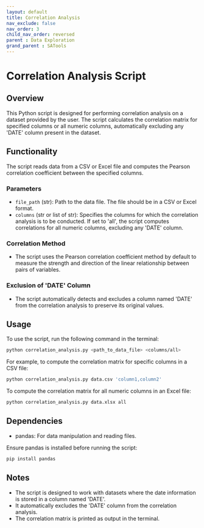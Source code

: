 ```yaml
---
layout: default
title: Correlation Analysis
nav_exclude: false
nav_order: 3
child_nav_order: reversed
parent : Data Exploration
grand_parent : SATools
---
```


# Correlation Analysis Script

## Overview

This Python script is designed for performing correlation analysis on a dataset provided by the user. The script calculates the correlation matrix for specified columns or all numeric columns, automatically excluding any 'DATE' column present in the dataset.

## Functionality

The script reads data from a CSV or Excel file and computes the Pearson correlation coefficient between the specified columns.

### Parameters

- `file_path` (str): Path to the data file. The file should be in a CSV or Excel format.
- `columns` (str or list of str): Specifies the columns for which the correlation analysis is to be conducted. If set to 'all', the script computes correlations for all numeric columns, excluding any 'DATE' column.

### Correlation Method

- The script uses the Pearson correlation coefficient method by default to measure the strength and direction of the linear relationship between pairs of variables.

### Exclusion of 'DATE' Column

- The script automatically detects and excludes a column named 'DATE' from the correlation analysis to preserve its original values.

## Usage

To use the script, run the following command in the terminal:

```bash
python correlation_analysis.py <path_to_data_file> <columns/all>
```

For example, to compute the correlation matrix for specific columns in a CSV file:

```bash
python correlation_analysis.py data.csv 'column1,column2'
```

To compute the correlation matrix for all numeric columns in an Excel file:

```bash
python correlation_analysis.py data.xlsx all
```

## Dependencies

- pandas: For data manipulation and reading files.

Ensure pandas is installed before running the script:

```bash
pip install pandas
```

## Notes

- The script is designed to work with datasets where the date information is stored in a column named 'DATE'.
- It automatically excludes the 'DATE' column from the correlation analysis.
- The correlation matrix is printed as output in the terminal.
